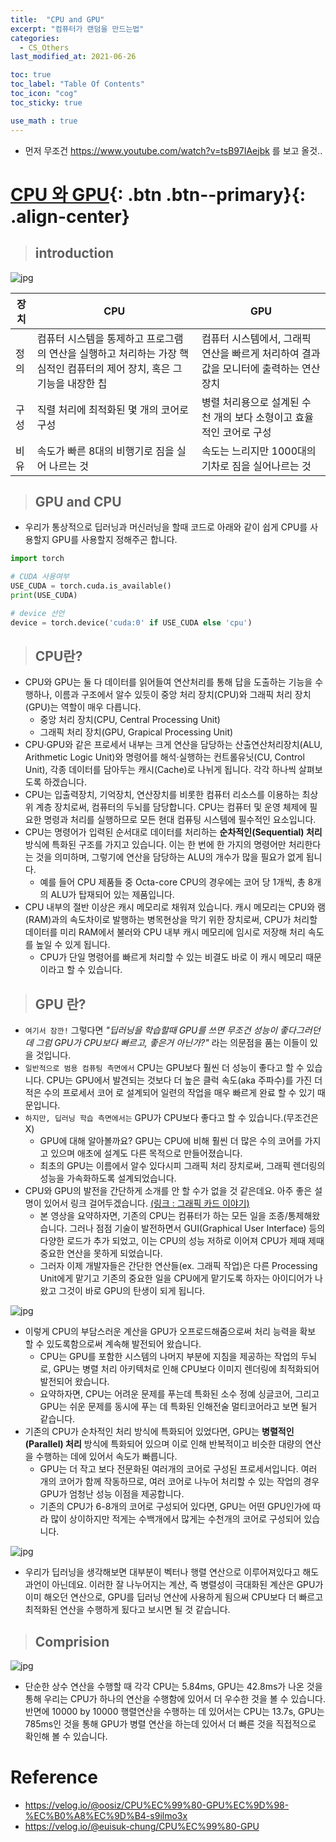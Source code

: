 ```yaml
---
title:  "CPU and GPU"
excerpt: "컴퓨터가 랜덤을 만드는법"
categories:
  - CS_Others
last_modified_at: 2021-06-26

toc: true
toc_label: "Table Of Contents"
toc_icon: "cog"
toc_sticky: true

use_math : true
---
```


- 먼저 무조건 <https://www.youtube.com/watch?v=tsB97IAejbk> 를 보고 올것..

# [CPU 와 GPU](#link){: .btn .btn--primary}{: .align-center}

> ## introduction

![jpg](/assets/images/Program/56_1.jpg)

| 장치 | CPU                                                          | GPU                                                          |
| ---- | ------------------------------------------------------------ | ------------------------------------------------------------ |
| 정의 | 컴퓨터 시스템을 통제하고 프로그램의 연산을 실행하고 처리하는 가장 핵심적인 컴퓨터의 제어 장치, 혹은 그 기능을 내장한 칩 | 컴퓨터 시스템에서, 그래픽 연산을 빠르게 처리하여 결과값을 모니터에 출력하는 연산 장치 |
| 구성 | 직렬 처리에 최적화된 몇 개의 코어로 구성                     | 병렬 처리용으로 설계된 수 천 개의 보다 소형이고 효율적인 코어로 구성 |
| 비유 | 속도가 빠른 8대의 비행기로 짐을 실어 나르는 것               | 속도는 느리지만 1000대의 기차로 짐을 실어나르는 것           |

> ## GPU and CPU

- 우리가 통상적으로 딥러닝과 머신러닝을 할때 코드로 아래와 같이 쉽게 CPU를 사용할지 GPU를 사용할지 정해주곤 합니다.

```python
import torch

# CUDA 사용여부
USE_CUDA = torch.cuda.is_available()
print(USE_CUDA)

# device 선언
device = torch.device('cuda:0' if USE_CUDA else 'cpu')
```

> ## CPU란?

- CPU와 GPU는 둘 다 데이터를 읽어들여 연산처리를 통해 답을 도출하는 기능을 수행하나, 이름과 구조에서 알수 있듯이 중앙 처리 장치(CPU)와 그래픽 처리 장치(GPU)는 역할이 매우 다릅니다.
  - 중앙 처리 장치(CPU, Central Processing Unit)
  - 그래픽 처리 장치(GPU, Grapical Processing Unit)
- CPU·GPU와 같은 프로세서 내부는 크게 연산을 담당하는 산출연산처리장치(ALU, Arithmetic Logic Unit)와 명령어를 해석·실행하는 컨트롤유닛(CU, Control Unit), 각종 데이터를 담아두는 캐시(Cache)로 나뉘게 됩니다. 각각 하나씩 살펴보도록 하겠습니다.
- CPU는 입출력장치, 기억장치, 연산장치를 비롯한 컴퓨터 리소스를 이용하는 최상위 계층 장치로써, 컴퓨터의 두뇌를 담당합니다. CPU는 컴퓨터 및 운영 체제에 필요한 명령과 처리를 실행하므로 모든 현대 컴퓨팅 시스템에 필수적인 요소입니다.
- CPU는 명령어가 입력된 순서대로 데이터를 처리하는 **순차적인(Sequential) 처리** 방식에 특화된 구조를 가지고 있습니다. 이는 한 번에 한 가지의 명령어만 처리한다는 것을 의미하며, 그렇기에 연산을 담당하는 ALU의 개수가 많을 필요가 없게 됩니다. 
  - 예를 들어 CPU 제품들 중 Octa-core CPU의 경우에는 코어 당 1개씩, 총 8개의 ALU가 탑재되어 있는 제품입니다.
- CPU 내부의 절반 이상은 캐시 메모리로 채워져 있습니다. 캐시 메모리는 CPU와 램(RAM)과의 속도차이로 발행하는 병목현상을 막기 위한 장치로써, CPU가 처리할 데이터를 미리 RAM에서 불러와 CPU 내부 캐시 메모리에 임시로 저장해 처리 속도를 높일 수 있게 됩니다. 
  - CPU가 단일 명령어를 빠르게 처리할 수 있는 비결도 바로 이 캐시 메모리 때문이라고 할 수 있습니다.

> ## GPU 란?

- `여기서 잠깐!` 그렇다면 *"딥러닝을 학습할때 GPU를 쓰면 무조건 성능이 좋다그러던데 그럼 GPU가 CPU보다 빠르고, 좋은거 아닌가?"* 라는 의문점을 품는 이들이 있을 것입니다.
- `일반적으로 범용 컴퓨팅 측면에서` CPU는 GPU보다 훨씬 더 성능이 좋다고 할 수 있습니다. CPU는 GPU에서 발견되는 것보다 더 높은 클럭 속도(aka 주파수)를 가진 더 적은 수의 프로세서 코어 로 설계되어 일련의 작업을 매우 빠르게 완료 할 수 있기 때문입니다.
- `하지만, 딥러닝 학습 측면에서는` GPU가 CPU보다 좋다고 할 수 있습니다.(무조건은 X) 
  - GPU에 대해 알아볼까요? GPU는 CPU에 비해 훨씬 더 많은 수의 코어를 가지고 있으며 애초에 설계도 다른 목적으로 만들어졌습니다. 
  - 최초의 GPU는 이름에서 알수 있다시피 그래픽 처리 장치로써, 그래픽 렌더링의 성능을 가속화하도록 설계되었습니다.
- CPU와 GPU의 발전을 간단하게 소개를 안 할 수가 없을 것 같은데요. 아주 좋은 설명이 있어서 링크 걸어두겠습니다. [(링크 : 그래픽 카드 이야기)](https://youtu.be/tsB97IAejbk) 
  - 본 영상을 요약하자면, 기존의 CPU는 컴퓨터가 하는 모든 일을 조종/통제해왔습니다. 그러나 점점 기술이 발전하면서 GUI(Graphical User Interface) 등의 다양한 로드가 추가 되었고, 이는 CPU의 성능 저하로 이어져 CPU가 제때 제때 중요한 연산을 못하게 되었습니다. 
  - 그러자 이제 개발자들은 간단한 연산들(ex. 그래픽 작업)은 다른 Processing Unit에게 맡기고 기존의 중요한 일을 CPU에게 맡기도록 하자는 아이디어가 나왔고 그것이 바로 GPU의 탄생이 되게 됩니다.

![jpg](/assets/images/Program/56_2.jpg)

- 이렇게 CPU의 부담스러운 계산을 GPU가 오프로드해줌으로써 처리 능력을 확보 할 수 있도록함으로써 계속해 발전되어 왔습니다. 
  - CPU는 GPU를 포함한 시스템의 나머지 부분에 지침을 제공하는 작업의 두뇌로, GPU는 병렬 처리 아키텍처로 인해 CPU보다 이미지 렌더링에 최적화되어 발전되어 왔습니다. 
  - 요약하자면, CPU는 어려운 문제를 푸는데 특화된 소수 정예 싱글코어, 그리고 GPU는 쉬운 문제를 동시에 푸는 데 특화된 인해전술 멀티코어라고 보면 될거 같습니다.
- 기존의 CPU가 순차적인 처리 방식에 특화되어 있었다면, GPU는 **병렬적인(Parallel) 처리** 방식에 특화되어 있으며 이로 인해 반복적이고 비슷한 대량의 연산을 수행하는 데에 있어서 속도가 빠릅니다. 
  - GPU는 더 작고 보다 전문화된 여러개의 코어로 구성된 프로세서입니다. 여러 개의 코어가 함께 작동하므로, 여러 코어로 나누어 처리할 수 있는 작업의 경우 GPU가 엄청난 성능 이점을 제공합니다. 
  - 기존의 CPU가 6-8개의 코어로 구성되어 있다면, GPU는 어떤 GPU인가에 따라 많이 상이하지만 적게는 수백개에서 많게는 수천개의 코어로 구성되어 있습니다.

![jpg](/assets/images/Program/56_3.jpg)

- 우리가 딥러닝을 생각해보면 대부분이 벡터나 행렬 연산으로 이루어져있다고 해도 과언이 아닌데요. 이러한 잘 나누어지는 계산, 즉 병렬성이 극대화된 계산은 GPU가 이미 해오던 연산으로, GPU를 딥러닝 연산에 사용하게 됨으써 CPU보다 더 빠르고 최적화된 연산을 수행하게 됬다고 보시면 될 것 같습니다.

> ## Comprision

![jpg](/assets/images/Program/56_4.jpg)

- 단순한 상수 연산을 수행할 때 각각 CPU는 5.84ms, GPU는 42.8ms가 나온 것을 통해 우리는 CPU가 하나의 연산을 수행함에 있어서 더 우수한 것을 볼 수 있습니다. 반면에 10000 by 10000 행렬연산을 수행하는 데 있어서는 CPU는 13.7s, GPU는 785ms인 것을 통해 GPU가 병렬 연산을 하는데 있어서 더 빠른 것을 직접적으로 확인해 볼 수 있습니다.

# Reference

- <https://velog.io/@oosiz/CPU%EC%99%80-GPU%EC%9D%98-%EC%B0%A8%EC%9D%B4-s9ilmo3x>
- <https://velog.io/@euisuk-chung/CPU%EC%99%80-GPU>



